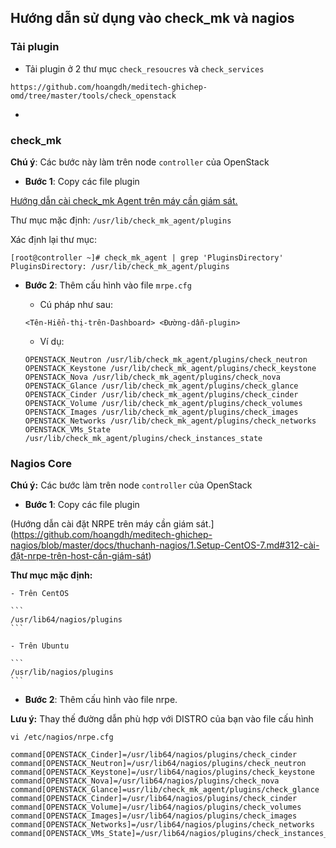## Hướng dẫn sử dụng vào check_mk và nagios

### Tải plugin

- Tải plugin ở 2 thư mục `check_resoucres` và `check_services`

```
https://github.com/hoangdh/meditech-ghichep-omd/tree/master/tools/check_openstack
```

- 

### check_mk

**Chú ý**: Các bước này làm trên node `controller` của OpenStack

- **Bước 1**: Copy các file plugin

[Hướng dẫn cài check_mk Agent trên máy cần giám sát.](https://github.com/hoangdh/meditech-ghichep-omd/blob/master/docs/2.Install-agent.md)

Thư mục mặc định: `/usr/lib/check_mk_agent/plugins`

Xác định lại thư mục:

```
[root@controller ~]# check_mk_agent | grep 'PluginsDirectory'
PluginsDirectory: /usr/lib/check_mk_agent/plugins
```

- **Bước 2**: Thêm cấu hình vào file `mrpe.cfg`

	- Cú pháp như sau:

	```
	<Tên-Hiển-thị-trên-Dashboard> <Đường-dẫn-plugin>
	```
	
	- Ví dụ:
	
	```
	OPENSTACK_Neutron /usr/lib/check_mk_agent/plugins/check_neutron
	OPENSTACK_Keystone /usr/lib/check_mk_agent/plugins/check_keystone
	OPENSTACK_Nova /usr/lib/check_mk_agent/plugins/check_nova
	OPENSTACK_Glance /usr/lib/check_mk_agent/plugins/check_glance
	OPENSTACK_Cinder /usr/lib/check_mk_agent/plugins/check_cinder
	OPENSTACK_Volume /usr/lib/check_mk_agent/plugins/check_volumes
	OPENSTACK_Images /usr/lib/check_mk_agent/plugins/check_images
	OPENSTACK_Networks /usr/lib/check_mk_agent/plugins/check_networks
	OPENSTACK_VMs_State /usr/lib/check_mk_agent/plugins/check_instances_state
	```

### Nagios Core

**Chú ý:** Các bước làm trên node `controller` của OpenStack

- **Bước 1**: Copy các file plugin

(Hướng dẫn cài đặt NRPE trên máy cần giám sát.](https://github.com/hoangdh/meditech-ghichep-nagios/blob/master/docs/thuchanh-nagios/1.Setup-CentOS-7.md#312-cài-đặt-nrpe-trên-host-cần-giám-sát)

**Thư mục mặc định:**

	- Trên CentOS 

	```
	/usr/lib64/nagios/plugins
	```

	- Trên Ubuntu

	```
	/usr/lib/nagios/plugins
	```

- **Bước 2**: Thêm cấu hình vào file nrpe.

**Lưu ý:** Thay thế đường dẫn phù hợp với DISTRO của bạn vào file cấu hình

```
vi /etc/nagios/nrpe.cfg
```

```
command[OPENSTACK_Cinder]=/usr/lib64/nagios/plugins/check_cinder
command[OPENSTACK_Neutron]=/usr/lib64/nagios/plugins/check_neutron
command[OPENSTACK_Keystone]=/usr/lib64/nagios/plugins/check_keystone
command[OPENSTACK_Nova]=/usr/lib64/nagios/plugins/check_nova
command[OPENSTACK_Glance]=usr/lib/check_mk_agent/plugins/check_glance
command[OPENSTACK_Cinder]=/usr/lib64/nagios/plugins/check_cinder
command[OPENSTACK_Volume]=/usr/lib64/nagios/plugins/check_volumes
command[OPENSTACK_Images]=/usr/lib64/nagios/plugins/check_images
command[OPENSTACK_Networks]=/usr/lib64/nagios/plugins/check_networks
command[OPENSTACK_VMs_State]=/usr/lib64/nagios/plugins/check_instances_state
```
